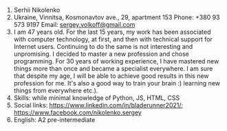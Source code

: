 1. Serhii Nikolenko
2. Ukraine, Vinnitsa, Kosmonavtov ave., 29, apartment 153
   Phone: +380 93 573 9197
   Email: sergey.volkoff@gmail.com
3. I am 47 years old. For the last 15 years, my work has been associated with computer technology, at first, and then with technical support for Internet users. Continuing to do the same is not interesting and unpromising. I decided to master a new profession and chose programming.
For 30 years of working experience, I have mastered new things more than once and became a specialist everywhere. I am sure that despite my age, I will be able to achieve good results in this new profession for me. 
It's also a good way to train your brain :)
learning new things from everywhere etc.).
4. Skills: while minimal knowledge of Python, JS, HTML, CSS
5. Social links: https://www.linkedin.com/in/bladerunner2021/; https://www.facebook.com/nikolenko.sergey
6. English: A2 pre-intermediate